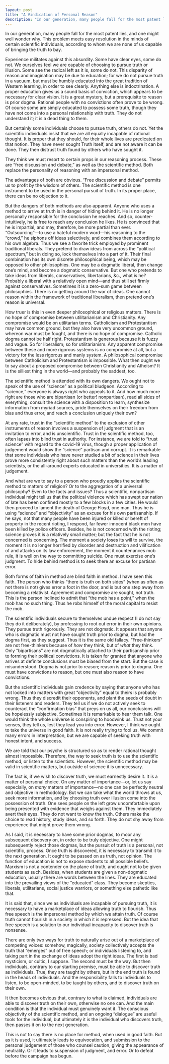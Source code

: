 ```yaml
---
layout: post
title: "A Vindication of Personal Reason"
description: "In our generation, many people fall for the most patent lies, and one might well wonder why..."
---
```


In our generation, many people fall for the most patent lies, and one might well wonder why. This problem meets easy resolution in the minds of certain scientific individuals, according to whom we are none of us capable of bringing the truth to bay.

Experience militates against this absurdity. Some have clear eyes, some do not. We ourselves feel we are capable of choosing to pursue truth or illusion. Some see the radical left as it is, some do not. This disparity of reason and imagination may be due to education; for we do not pursue truth in a vacuum, but must be humbly educated into the great tradition of Western learning, in order to see clearly. Anything else is indoctrination. A proper education gives us a sound basis of conviction, which appears to be necessary for clear vision. It is a great mystery, but a prerequisite to reason is prior dogma. Rational people with no convictions often prove to be wrong. Of course some are simply educated to possess some truth, though they have not come into a personal relationship with truth. They do not understand it; it is a dead thing to them.

But certainly some individuals choose to pursue truth, others do not. Yet the scientific individuals insist that we are all equally incapable of rational thought. It is proper that they should, for their whole lives are predicated on that notion. They have never sought Truth itself, and are not aware it can be done. They then distrust truth found by others who have sought it.

They think we must resort to certain props in our reasoning process. These are “free discussion and debate,” as well as the scientific method. Both replace the personality of reasoning with an impersonal method.

The advantages of both are obvious. “Free discussion and debate” permits us to profit by the wisdom of others. The scientific method is one instrument to be used in the personal pursuit of truth. In its proper place, there can be no objection to it.

But the dangers of both methods are also apparent. Anyone who uses a method to arrive at truth is in danger of hiding behind it. He is no longer personally responsible for the conclusion he reaches. And so, counter-intuitively, he is free to reach any conclusion he likes. He is convinced that he is impartial, and may, therefore, be more partial than ever. “Outsourcing”—to use a hateful modern word—his reasoning to the “crowd,” he siphons off ideas selectively, and combines them according to his own algebra. Thus we see a favorite trick employed by prominent traditional liberals. They pretend to draw ideas from across the “political spectrum,” but in doing so, lock themselves into a part of it. Their final combination has its own discrete philosophical being, which may be opposed to other philosophies. One may be a dogmatic liberal, then change one’s mind, and become a dogmatic conservative. But one who pretends to take ideas from liberals, conservatives, libertarians, &c., what is he? Probably a liberal with a relatively open mind—and thus still set firmly against conservatives. Sometimes it is a zero-sum game between philosophies. There is no getting around the war of ideas. One cannot reason within the framework of traditional liberalism, then pretend one’s reason is universal.

How truer is this in even deeper philosophical or religious matters. There is no hope of compromise between utilitarianism and Christianity. Any compromise would be on utilitarian terms. Catholicism and Protestantism may have common ground, but they also have very uncommon ground, whereon war must be fought, and there is no hope of compromise. Catholic dogma cannot be half right. Protestantism is generous because it is fuzzy and vague. So for liberalism; so for utilitarianism. Any apparent compromise between these and more rigorous systems is no compromise at all, but a victory for the less rigorous and manly system. A philosophical compromise between Catholicism and Protestantism is impossible. What then ought we to say about a proposed compromise between Christianity and Atheism? It is the silliest thing in the world—and probably the saddest, too.

The scientific method is attended with its own dangers. We ought not to speak of the use of “science” as a political bludgeon. According to “science,” everyone is always right who appeals to it. And how much more right are those who are bipartisan (or better! nonpartisan), read all sides of everything, consult the science with a disposition to learn, synthesize information from myriad sources, pride themselves on their freedom from bias and thus error, and reach a conclusion uniquely their own?

At any rate, trust in the “scientific method” to the exclusion of other instruments of reason involves a suspension of judgment that is an invitation to error, and is unscientific. Trust in the scientific method, too, often lapses into blind trust in authority. For instance, we are told to “trust science” with regard to the covid-19 virus, though a proper application of judgement would show the “science” partisan and corrupt. It is remarkable that some individuals who have never studied a bit of science in their lives prove more consistently right about such matters than the world’s leading scientists, or the all-around experts educated in universities. It is a matter of judgement.

And what are we to say to a person who proudly applies the scientific method to matters of religion? Or to the aggregation of a universal philosophy? Even to the facts and issues? Thus a scientific, nonpartisan individual might tell us that the political violence which has swept our nation of late has been confined mostly to a few blocks in a few cities. He would then proceed to lament the death of George Floyd, one man. Thus he is using “science” and “objectivity” as an excuse for his own partisanship. If he says, not that many people have been injured or killed or bereft of property in the recent rioting, I respond, far fewer innocent black men have been killed by police officers. Besides, he is not concerned with the rioting; science proves it is a relatively small matter; but the fact that he is not concerned is concerning. The moment a society loses its will to survive, the moment it is no longer horrified by disorder and destruction and vilification of and attacks on its law enforcement, the moment it countenances mob rule, it is well on the way to committing suicide. One must exercise one’s judgment. To hide behind method is to seek there an excuse for partisan error.

Both forms of faith in method are blind faith in method. I have seen this faith. The person who thinks “there is truth on both sides” (when as often as not there is not) gives error a foot in the door, and is but one step away from becoming a relativist. Agreement and compromise are sought, not truth. This is the person inclined to admit that “the mob has a point,” when the mob has no such thing. Thus he robs himself of the moral capital to resist the mob.

The scientific individuals secure to themselves undue respect (I do not say they do it deliberately), by professing to root out error in their own opinions. They pursue truth rigorously. They are not dogmatic. It appears that anyone who is dogmatic must not have sought truth prior to dogma, but had the dogma first, as they suggest. Thus it is the same old fallacy. “Free-thinkers” are not free-thinkers because of _how_ they think, but of _what_ they think. Only “bipartisans” are not dogmatically attached to their partisanship prior to forming their political convictions. It is taken for granted that anyone who arrives at definite conclusions must be biased from the start. But the case is misunderstood. Dogma is not prior to reason; reason is prior to dogma. One must have convictions to reason, but one must also reason to have convictions.

But the scientific individuals gain credence by saying that anyone who has not looked into matters with great “objectivity” equal to theirs is probably wrong. Thus they discredit their opponents, and plant the seeds of doubt in their listeners and readers. They tell us if we do not actively seek to counteract the “confirmation bias” that preys on us all, our conclusions will be hopelessly subjective. Sometimes it is remarkable to hear them talk. One would think the whole universe is conspiring to hoodwink us. Trust not your senses, they tell us, lest they lead you into error. However, I think we ought to take the universe in good faith. It is not really trying to fool us. We commit many errors in interpretation, but we are capable of seeking truth with honest intent, and success.

We are told that our psyche is structured so as to render rational thought almost impossible. Therefore, the way to seek truth is to use the scientific method, or listen to the scientists. However, the scientific method may be valid in scientific matters, but outside of science it is unnecessary.

The fact is, if we wish to discover truth, we must earnestly desire it. It is a matter of personal choice. On any matter of importance—or, let us say especially, on _many_ matters of importance—no one can be perfectly neutral and objective in methodology. But we can take what the world throws at us, seek more information, and by choosing truth over illusion come into the possession of truth. One sees people on the left grow uncomfortable upon being presented with evidence that weighs against them. They immediately avert their eyes. They do not want to know the truth. Others make the choice to read history, study ideas, and so forth. They do not shy away from experience that might prove them wrong.

As I said, it is necessary to have some prior dogmas, to moor any subsequent discovery on, in order to be truly objective. One might subsequently reject those dogmas, but the pursuit of truth is a personal, not scientific, process. Once truth is discovered, it is necessary to transmit it to the next generation. It ought to be passed on as truth, not opinion. The function of education is not to expose students to all possible beliefs. Marxism is not a contender on the plane of truth, and ought not to be given students as such. Besides, when students are given a non-dogmatic education, usually there are words between the lines. They are educated into the prevailing views of the “educated” class. They become skeptics, liberals, utilitarians, social justice warriors, or something else pathetic like that.

It is said that, since we as individuals are incapable of pursuing truth, it is necessary to have a marketplace of ideas allowing truth to flourish. Thus free speech is the impersonal method by which we attain truth. Of course truth cannot flourish in a society in which it is repressed. But the idea that free speech is a solution to our individual incapacity to discover truth is nonsense.

There are only two ways for truth to naturally arise out of a marketplace of competing voices: somehow, magically, society collectively accepts the truth that “emerges” out of free speech; or individuals listening to, and taking part in the exchange of ideas adopt the right ideas. The first is bad mysticism, or cultic, I suppose. The second must be the way. But then individuals, contrary to our starting premise, must be able to discover truth as individuals. True, they are taught by others, but in the end truth is found in the heads of individuals. And the responsibility falls to individuals to listen, to be open-minded, to be taught by others, and to discover truth on their own.

It then becomes obvious that, contrary to what is claimed, individuals are able to discover truth on their own, otherwise no one can. And the main condition is that the individual must genuinely want it. The conscious objectivity of the scientific method, and an ongoing “dialogue” are useful tools for the individual, but ultimately it is the individual who discovers truth, then passes it on to the next generation.

This is not to say there is no place for method, when used in good faith. But as it is used, it ultimately leads to equivocation, and submission to the personal judgement of those who counsel caution, giving the appearance of neutrality. Or it leads to suspension of judgment, and error. Or to defeat before the campaign has begun.
